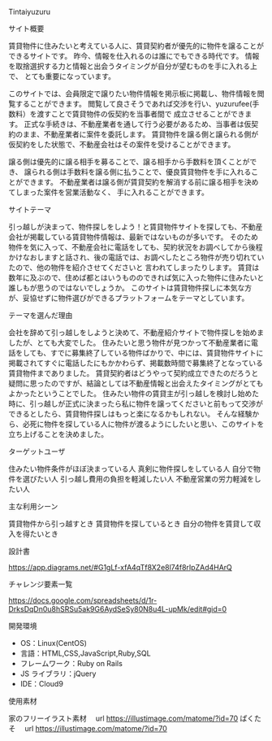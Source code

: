 Tintaiyuzuru 

サイト概要

賃貸物件に住みたいと考えている人に、賃貸契約者が優先的に物件を譲ることができるサイトです。
昨今、情報を仕入れるのは誰にでもできる時代です。
情報を取捨選択する力と情報と出会うタイミングが自分が望むものを手に入れる上で、
とても重要になっています。

このサイトでは、会員限定で譲りたい物件情報を掲示板に掲載し、物件情報を閲覧することができます。
閲覧して良さそうであれば交渉を行い、yuzurufee(手数料）を渡すことで賃貸物件の仮契約を当事者間で
成立させることができます。
正式な手続きは、不動産業者を通して行う必要があるため、当事者は仮契約のまま、不動産業者に案件を委託します。
賃貸物件を譲る側と譲られる側が仮契約をした状態で、不動産会社はその案件を受けることができます。

譲る側は優先的に譲る相手を募ることで、譲る相手から手数料を頂くことができ、
譲られる側は手数料を譲る側に払うことで、優良賃貸物件を手に入れることができます。
不動産業者は譲る側が賃貸契約を解消する前に譲る相手を決めてしまった案件を営業活動なく、
手に入れることができます。

サイトテーマ

引っ越しが決まって、物件探しをしよう！と賃貸物件サイトを探しても、不動産会社が掲載している賃貸物件情報は、最新ではないものが多いです。
そのため物件を気に入って、不動産会社に電話をしても、契約状況をお調べしてから後程かけなおしますと話され、後の電話では、お調べしたところ物件が売り切れていたので、他の物件を紹介させてくださいと
言われてしまったりします。
賃貸は数年に及ぶので、住めば都とはいうもののできれば気に入った物件に住みたいと誰しもが思うのではないでしょうか。
このサイトは賃貸物件探しに本気な方が、妥協せずに物件選びができるプラットフォームをテーマとしています。

テーマを選んだ理由

会社を辞めて引っ越しをしようと決めて、不動産紹介サイトで物件探しを始めましたが、とても大変でした。
住みたいと思う物件が見つかって不動産業者に電話をしても、すでに募集終了している物件ばかりで、中には、賃貸物件サイトに掲載されてすぐに電話したにもかかわらず、掲載数時間で募集終了となっている賃貸物件までありました。
賃貸契約者はどうやって契約成立できたのだろうと疑問に思ったのですが、結論としては不動産情報と出会えたタイミングがとてもよかったということでした。
住みたい物件の賃貸主が引っ越しを検討し始めた時に、引っ越しが正式に決まったら私に物件を譲ってくださいと前もって交渉ができるとしたら、賃貸物件探しはもっと楽になるかもしれない。
そんな経験から、必死に物件を探している人に物件が渡るようにしたいと思い、このサイトを立ち上げることを決めました。

ターゲットユーザ

住みたい物件条件がほぼ決まっている人
真剣に物件探しをしている人
自分で物件を選びたい人
引っ越し費用の負担を軽減したい人
不動産営業の労力軽減をしたい人

主な利用シーン

賃貸物件から引っ越すとき
賃貸物件を探しているとき
自分の物件を賃貸して収入を得たいとき

設計書

https://app.diagrams.net/#G1gLf-xfA4qTf8X2e8l74f8rIpZAd4HArQ

チャレンジ要素一覧

https://docs.google.com/spreadsheets/d/1r-DrksDqDn0u8hSRSu5ak9G6AydSeSy80N8u4L-upMk/edit#gid=0

開発環境

- OS：Linux(CentOS)
- 言語：HTML,CSS,JavaScript,Ruby,SQL
- フレームワーク：Ruby on Rails
- JS ライブラリ：jQuery
- IDE：Cloud9

 使用素材

  家のフリーイラスト素材　 url https://illustimage.com/matome/?id=70
  ぱくたそ　 url https://illustimage.com/matome/?id=70

